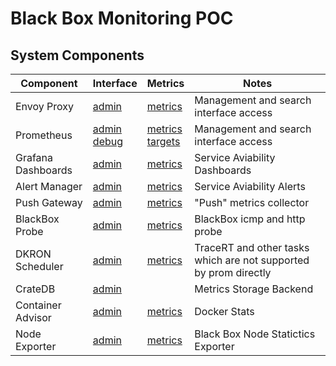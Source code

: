 # Black Box Monitoring POC

## System Components

| Component | Interface | Metrics | Notes |
| --- | --- | --- | --- |
| Envoy Proxy | [admin](/envoy) | [metrics](/envoy/metrics) | Management and search interface access |
| Prometheus | [admin](/prometheus)<br>[debug](/prometheus/debug/pprof/) | [metrics](/prometheus/metrics)<br>[targets](/prometheus/targets) | Management and search interface access |
| Grafana Dashboards | [admin](/grafana) | [metrics](/grafana/metrics) | Service Aviability Dashboards |
| Alert Manager | [admin](/alertmanager) | [metrics](/alertmanager/metrics) | Service Aviability Alerts |
| Push Gateway | [admin](/pushgateway) | [metrics](/pushgateway/metrics) | "Push" metrics collector |
| BlackBox Probe | [admin](/blackbox) | [metrics](/blackbox/metrics) | BlackBox icmp and http probe |
| DKRON Scheduler | [admin](/dkron) | [metrics](/dkron/metrics) | TraceRT and other tasks which are not supported by prom directly |
| CrateDB | [admin](/cratedb) |  | Metrics Storage Backend |
| Container Advisor | [admin](/cadvisor) | [metrics](/cadvisor/metrics) | Docker Stats |
| Node Exporter | [admin](/node) | [metrics](/node/metrics) | Black Box Node Statictics Exporter |
